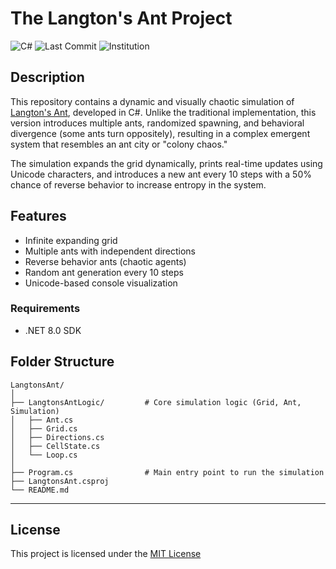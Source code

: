 ﻿# The Langton's Ant Project

![C#](https://img.shields.io/badge/c%23-%23239120.svg?)
![Last Commit](https://img.shields.io/github/last-commit/GSGEdgardo/LangtonAnt)
![Institution](https://img.shields.io/badge/institution-Universidad%20Cat%C3%B3lica%20del%20Norte-blue)

## Description

This repository contains a dynamic and visually chaotic simulation of [Langton's Ant](https://en.wikipedia.org/wiki/Langton%27s_ant), developed in C#. Unlike the traditional implementation, this version introduces multiple ants, randomized spawning, and behavioral divergence (some ants turn oppositely), resulting in a complex emergent system that resembles an ant city or "colony chaos."

The simulation expands the grid dynamically, prints real-time updates using Unicode characters, and introduces a new ant every 10 steps with a 50% chance of reverse behavior to increase entropy in the system.

## Features

- Infinite expanding grid
- Multiple ants with independent directions
- Reverse behavior ants (chaotic agents)
- Random ant generation every 10 steps
- Unicode-based console visualization

### Requirements
- .NET 8.0 SDK


## Folder Structure

```
LangtonsAnt/
│
├── LangtonsAntLogic/         # Core simulation logic (Grid, Ant, Simulation)
│   ├── Ant.cs
│   ├── Grid.cs
│   ├── Directions.cs
│   ├── CellState.cs
│   └── Loop.cs
│
├── Program.cs                # Main entry point to run the simulation
├── LangtonsAnt.csproj
└── README.md
```
---

## License

This project is licensed under the [MIT License](https://github.com/GSGEdgardo/LangtonAnt?tab=MIT-1-ov-file)
